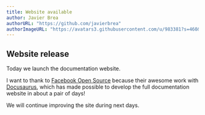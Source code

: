 ```yaml
---
title: Website available
author: Javier Brea
authorURL: "https://github.com/javierbrea"
authorImageURL: "https://avatars3.githubusercontent.com/u/983381?s=460&v=4"
---
```

## Website release

Today we launch the documentation website.

I want to thank to [Facebook Open Source][facebook-open-source] because their awesome work with [Docusaurus][docusaurus-url], which has made possible to develop the full documentation website in about a pair of days!

We will continue improving the site during next days.

[facebook-open-source]: https://opensource.facebook.com/

[docusaurus-url]: https://docusaurus.io/
